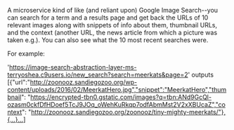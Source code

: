 A microservice kind of like (and reliant upon) Google Image Search--you can search for a term and a results page and get back 
the URLs of 10 relevant images along with snippets of info about them, thumbnail URLs, and the context (another URL, the news
article from which a picture was taken e.g.). You can also see what the 10 most recent searches were. 

For example: 

'https://image-search-abstraction-layer-ms-terryoshea.c9users.io/new_search?search=meerkats&page=2'
  outputs
[{"url":"http://zoonooz.sandiegozoo.org/wp-content/uploads/2016/02/MeerkatHero.jpg","snippet":"MeerkatHero","thumbnail":
"https://encrypted-tbn0.gstatic.com/images?q=tbn:ANd9GcQl-ozasm0ckfDfHDoef5TcJ9JOq_oWehKuRkqp7odfAbmMst2V2xXBUcaZ","context":
"http://zoonooz.sandiegozoo.org/zoonooz/tiny-mighty-meerkats/"},{...}...]